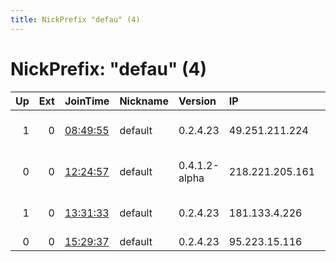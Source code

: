 ```yaml
---
title: NickPrefix "defau" (4)
---
```


# NickPrefix: "defau" (4)

|   Up |   Ext | JoinTime                                                                                            | Nickname   | Version       | IP              | AS                                   | CC   |   ORp |   Dirp | OS      | Contact   |   eFamMembers |
|-----:|------:|:----------------------------------------------------------------------------------------------------|:-----------|:--------------|:----------------|:-------------------------------------|:-----|------:|-------:|:--------|:----------|--------------:|
|    1 |     0 | [08:49:55](https://metrics.torproject.org/rs.html#details/6B417D9036CA9E580DAB8A8B25D23D0EF8EBED7B) | default    | 0.2.4.23      | 49.251.211.224  | Jupiter Telecommunications Co., Ltd. | jp   |   443 |   9030 | Windows | None      |             1 |
|    0 |     0 | [12:24:57](https://metrics.torproject.org/rs.html#details/24CE3692A989DE67BA10E8A2BE4FD920664F5DD5) | default    | 0.4.1.2-alpha | 218.221.205.161 | So-net Entertainment Corporation     | jp   | 54836 |      0 | Windows | None      |             1 |
|    1 |     0 | [13:31:33](https://metrics.torproject.org/rs.html#details/45FEFD21BB92A53D1B455A29285B7D6A5A82CEC5) | default    | 0.2.4.23      | 181.133.4.226   | EPM Telecomunicaciones S.A. E.S.P.   | co   |   443 |   9030 | Windows | None      |             1 |
|    0 |     0 | [15:29:37](https://metrics.torproject.org/rs.html#details/5BDC23AED022D9525CF3080D3272525B1C4D0686) | default    | 0.2.4.23      | 95.223.15.116   | Liberty Global B.V.                  | de   |   443 |   9030 | Windows | None      |             1 |
